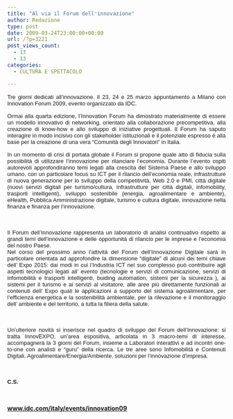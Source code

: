```yaml
---
title: "Al via il Forum dell'innovazione"
author: Redazione
type: post
date: 2009-03-24T23:00:00+00:00
url: /?p=3221
post_views_count:
  - 13
  - 13
categories:
  - CULTURA E SPETTACOLO

---
```

<p align="justify">
  <font face="Tahoma, sans&#45;serif"><font size="2">Tre giorni dedicati all&#8217;innovazione. Il 23, 24 e 25 marzo appuntamento a Milano con Innovation Forum 2009, evento organizzato da IDC.</font></font>
</p>

<p align="justify">
  <font face="Tahoma, sans&#45;serif"><font size="2">Ormai alla quarta edizione, l&rsquo;Innovation Forum ha dimostrato materialmente di essere un modello innovativo di networking, orientato alla collaborazione precompetitiva, alla creazione di know&#45;how e allo sviluppo di iniziative progettuali. Il Forum ha saputo interagire in modo incisivo con gli stakeholder istituzionali e il potenziale espresso &egrave; alla base per la creazione di una vera &ldquo;Comunit&agrave; degli Innovatori&rdquo; in Italia. </font></font>
</p>

<p align="justify">
  <font face="Tahoma, sans&#45;serif"><font size="2">In un momento di crisi di portata globale il Forum si propone quale atto di fiducia sulla possibilit&agrave; di utilizzare l&rsquo;innovazione per rilanciare l&rsquo;economia. Durante l&rsquo;evento ospiti autorevoli approfondiranno temi legati alla crescita del Sistema Paese e allo sviluppo umano, con un particolare focus su ICT per il rilancio dell&rsquo;economia reale, infrastrutture di nuova generazione per lo sviluppo della competitivit&agrave;, Web 2.0 e PMI, citt&agrave; digitale (nuovi servizi digitali per turismo/cultura, infrastrutture per citt&agrave; digitali, infomobility, trasporti intelligenti), sviluppo sostenibile (energia, agroalimentare e ambiente), eHealth, Pubblica Amministrazione digitale, turismo e cultura digitale, innovazione nella finanza e finanza per l&rsquo;innovazione.</font></font>
</p>

<p align="justify">
  &nbsp;
</p>

<p align="justify">
  <font face="Tahoma, sans&#45;serif"><font size="2">Il Forum dell&rsquo;Innovazione rappresenta un laboratorio di analisi continuativo rispetto ai grandi temi dell&rsquo;innovazione e delle opportunit&agrave; di rilancio per le imprese e l&rsquo;economia del nostro Paese.<br /> Nel corso del prossimo anno l&rsquo;attivit&agrave; del Forum dell&rsquo;Innovazione Digitale sar&agrave; in particolare orientata ad approfondire la dimensione &ldquo;digitale&rdquo; di alcuni dei temi chiave dell&rsquo; Expo 2015: dai modi in cui l&rsquo;Industria ICT nel suo complesso pu&ograve; contribuire agli aspetti tecnologici legati all&rsquo; evento (tecnologie e servizi di comunicazione, servizi di infomobilit&agrave; e trasporti intelligenti, buiding automation, sistemi per la sicurezza ), ai sistemi per il turismo e ai servizi al visitatore, alle aree pi&ugrave; direttamente funzionali ai contenuti dell&rsquo; Expo quali le applicazioni a supporto del sistema agroalimentare, per l&rsquo;efficienza energetica e la sostenibilit&agrave; ambientale, per la rilevazione e il monitoraggio dell&rsquo; ambiente e del territorio, a tutta la filiera della salute.</font></font>
</p>

<p align="justify">
  &nbsp;
</p>

<p align="justify">
  <font face="Tahoma, sans&#45;serif"><font size="2">Un&rsquo;ulteriore novit&agrave; si inserisce nel quadro di sviluppo del Forum dell&rsquo;Innovazione: si tratta InnovEXPO, un&rsquo;area espositiva, articolata in 3 macro&#45;temi di interesse, accompagner&agrave; la 3 giorni del Forum, insieme a Laboratori interattivi e ad incontri one&#45;to&#45;one con analisti e &ldquo;guru&rdquo; della ricerca. Le tre aree sono Infomobilit&agrave; e Contenuti Digitali, Agroalimentare/Energia/Ambiente, soluzioni per l&rsquo;innovazione d&rsquo;impresa. </font></font>
</p>

<p align="justify">
  &nbsp;
</p>

<p align="justify">
  <font face="Tahoma, sans&#45;serif"><font size="2"><strong>C.S.</strong></font></font>
</p>

<p align="justify">
  &nbsp;
</p>

<p align="justify">
  <u><font color="#0000ff"><a href="https://www.idc.com/italy/events/innovation09"><strong>www.idc.com/italy/events/innovation09</strong></a></font></u>
</p>